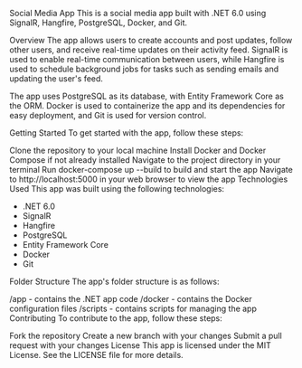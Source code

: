 Social Media App
This is a social media app built with .NET 6.0 using SignalR, Hangfire, PostgreSQL, Docker, and Git.

Overview
The app allows users to create accounts and post updates, follow other users, and receive real-time updates on their activity feed. SignalR is used to enable real-time communication between users, while Hangfire is used to schedule background jobs for tasks such as sending emails and updating the user's feed.

The app uses PostgreSQL as its database, with Entity Framework Core as the ORM. Docker is used to containerize the app and its dependencies for easy deployment, and Git is used for version control.

Getting Started
To get started with the app, follow these steps:

Clone the repository to your local machine
Install Docker and Docker Compose if not already installed
Navigate to the project directory in your terminal
Run docker-compose up --build to build and start the app
Navigate to http://localhost:5000 in your web browser to view the app
Technologies Used
This app was built using the following technologies:

- .NET 6.0
- SignalR
- Hangfire
- PostgreSQL
- Entity Framework Core
- Docker
- Git

Folder Structure
The app's folder structure is as follows:

/app - contains the .NET app code
/docker - contains the Docker configuration files
/scripts - contains scripts for managing the app
Contributing
To contribute to the app, follow these steps:

Fork the repository
Create a new branch with your changes
Submit a pull request with your changes
License
This app is licensed under the MIT License. See the LICENSE file for more details.
